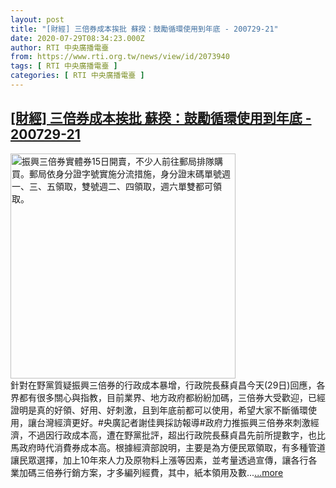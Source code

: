 ```yaml
---
layout: post
title: "[財經] 三倍券成本挨批 蘇揆：鼓勵循環使用到年底 - 200729-21"
date: 2020-07-29T08:34:23.000Z
author: RTI 中央廣播電臺
from: https://www.rti.org.tw/news/view/id/2073940
tags: [ RTI 中央廣播電臺 ]
categories: [ RTI 中央廣播電臺 ]
---
```

<!--1596011663000-->
[[財經] 三倍券成本挨批 蘇揆：鼓勵循環使用到年底 - 200729-21](https://www.rti.org.tw/news/view/id/2073940)
------

<div>
<img src="https://static.rti.org.tw/assets/thumbnails/2020/07/15/20200715000063M.jpg" width="360" alt="振興三倍券實體券15日開賣，不少人前往郵局排隊購買。郵局依身分證字號實施分流措施，身分證末碼單號週一、三、五領取，雙號週二、四領取，週六單雙都可領取。" title="振興三倍券實體券15日開賣，不少人前往郵局排隊購買。郵局依身分證字號實施分流措施，身分證末碼單號週一、三、五領取，雙號週二、四領取，週六單雙都可領取。"><br>針對在野黨質疑振興三倍券的行政成本暴增，行政院長蘇貞昌今天(29日)回應，各界都有很多關心與指教，目前業界、地方政府都紛紛加碼，三倍券大受歡迎，已經證明是真的好領、好用、好刺激，且到年底前都可以使用，希望大家不斷循環使用，讓台灣經濟更好。#央廣記者謝佳興採訪報導#政府力推振興三倍券來刺激經濟，不過因行政成本高，遭在野黨批評，超出行政院長蘇貞昌先前所提數字，也比馬政府時代消費券成本高。根據經濟部說明，主要是為方便民眾領取，有多種管道讓民眾選擇，加上10年來人力及原物料上漲等因素，並考量透過宣傳，讓各行各業加碼三倍券行銷方案，才多編列經費，其中，紙本領用及數...<a target="_blank" href="https://www.rti.org.tw/news/view/id/2073940">...more</a>
</div>
